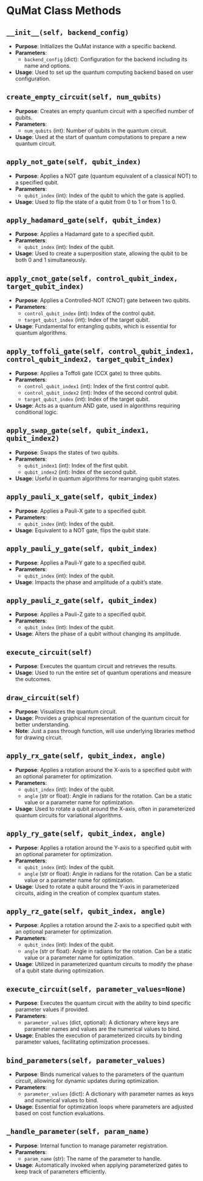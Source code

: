 # QuMat Class Methods

## `__init__(self, backend_config)`
- **Purpose**: Initializes the QuMat instance with a specific backend.
- **Parameters**:
    - `backend_config` (dict): Configuration for the backend including its name and options.
- **Usage**: Used to set up the quantum computing backend based on user configuration.

## `create_empty_circuit(self, num_qubits)`
- **Purpose**: Creates an empty quantum circuit with a specified number of qubits.
- **Parameters**:
    - `num_qubits` (int): Number of qubits in the quantum circuit.
- **Usage**: Used at the start of quantum computations to prepare a new quantum circuit.

## `apply_not_gate(self, qubit_index)`
- **Purpose**: Applies a NOT gate (quantum equivalent of a classical NOT) to a specified qubit.
- **Parameters**:
    - `qubit_index` (int): Index of the qubit to which the gate is applied.
- **Usage**: Used to flip the state of a qubit from 0 to 1 or from 1 to 0.

## `apply_hadamard_gate(self, qubit_index)`
- **Purpose**: Applies a Hadamard gate to a specified qubit.
- **Parameters**:
    - `qubit_index` (int): Index of the qubit.
- **Usage**: Used to create a superposition state, allowing the qubit to be both 0 and 1 simultaneously.

## `apply_cnot_gate(self, control_qubit_index, target_qubit_index)`
- **Purpose**: Applies a Controlled-NOT (CNOT) gate between two qubits.
- **Parameters**:
    - `control_qubit_index` (int): Index of the control qubit.
    - `target_qubit_index` (int): Index of the target qubit.
- **Usage**: Fundamental for entangling qubits, which is essential for quantum algorithms.

## `apply_toffoli_gate(self, control_qubit_index1, control_qubit_index2, target_qubit_index)`
- **Purpose**: Applies a Toffoli gate (CCX gate) to three qubits.
- **Parameters**:
    - `control_qubit_index1` (int): Index of the first control qubit.
    - `control_qubit_index2` (int): Index of the second control qubit.
    - `target_qubit_index` (int): Index of the target qubit.
- **Usage**: Acts as a quantum AND gate, used in algorithms requiring conditional logic.

## `apply_swap_gate(self, qubit_index1, qubit_index2)`
- **Purpose**: Swaps the states of two qubits.
- **Parameters**:
    - `qubit_index1` (int): Index of the first qubit.
    - `qubit_index2` (int): Index of the second qubit.
- **Usage**: Useful in quantum algorithms for rearranging qubit states.

## `apply_pauli_x_gate(self, qubit_index)`
- **Purpose**: Applies a Pauli-X gate to a specified qubit.
- **Parameters**:
    - `qubit_index` (int): Index of the qubit.
- **Usage**: Equivalent to a NOT gate, flips the qubit state.

## `apply_pauli_y_gate(self, qubit_index)`
- **Purpose**: Applies a Pauli-Y gate to a specified qubit.
- **Parameters**:
    - `qubit_index` (int): Index of the qubit.
- **Usage**: Impacts the phase and amplitude of a qubit’s state.

## `apply_pauli_z_gate(self, qubit_index)`
- **Purpose**: Applies a Pauli-Z gate to a specified qubit.
- **Parameters**:
    - `qubit_index` (int): Index of the qubit.
- **Usage**: Alters the phase of a qubit without changing its amplitude.

## `execute_circuit(self)`
- **Purpose**: Executes the quantum circuit and retrieves the results.
- **Usage**: Used to run the entire set of quantum operations and measure the outcomes.

## `draw_circuit(self)`
- **Purpose**: Visualizes the quantum circuit.
- **Usage**: Provides a graphical representation of the quantum circuit for better understanding.
- **Note**: Just a pass through function, will use underlying libraries
  method for drawing circuit.

## `apply_rx_gate(self, qubit_index, angle)`
- **Purpose**: Applies a rotation around the X-axis to a specified qubit with an optional parameter for optimization.
- **Parameters**:
    - `qubit_index` (int): Index of the qubit.
    - `angle` (str or float): Angle in radians for the rotation. Can be a static value or a parameter name for optimization.
- **Usage**: Used to rotate a qubit around the X-axis, often in parameterized quantum circuits for variational algorithms.

## `apply_ry_gate(self, qubit_index, angle)`
- **Purpose**: Applies a rotation around the Y-axis to a specified qubit with an optional parameter for optimization.
- **Parameters**:
    - `qubit_index` (int): Index of the qubit.
    - `angle` (str or float): Angle in radians for the rotation. Can be a static value or a parameter name for optimization.
- **Usage**: Used to rotate a qubit around the Y-axis in parameterized circuits, aiding in the creation of complex quantum states.

## `apply_rz_gate(self, qubit_index, angle)`
- **Purpose**: Applies a rotation around the Z-axis to a specified qubit with an optional parameter for optimization.
- **Parameters**:
    - `qubit_index` (int): Index of the qubit.
    - `angle` (str or float): Angle in radians for the rotation. Can be a static value or a parameter name for optimization.
- **Usage**: Utilized in parameterized quantum circuits to modify the phase of a qubit state during optimization.

## `execute_circuit(self, parameter_values=None)`
- **Purpose**: Executes the quantum circuit with the ability to bind specific parameter values if provided.
- **Parameters**:
    - `parameter_values` (dict, optional): A dictionary where keys are parameter names and values are the numerical values to bind.
- **Usage**: Enables the execution of parameterized circuits by binding parameter values, facilitating optimization processes.

## `bind_parameters(self, parameter_values)`
- **Purpose**: Binds numerical values to the parameters of the quantum circuit, allowing for dynamic updates during optimization.
- **Parameters**:
    - `parameter_values` (dict): A dictionary with parameter names as keys and numerical values to bind.
- **Usage**: Essential for optimization loops where parameters are adjusted based on cost function evaluations.

## `_handle_parameter(self, param_name)`
- **Purpose**: Internal function to manage parameter registration.
- **Parameters**:
    - `param_name` (str): The name of the parameter to handle.
- **Usage**: Automatically invoked when applying parameterized gates to keep track of parameters efficiently.
